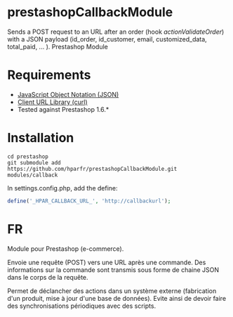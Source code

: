 prestashopCallbackModule
========================

Sends a POST request to an URL after an order (hook _actionValidateOrder_) with a JSON payload (id_order, id_customer, email, customized_data, total_paid, ... ).
Prestashop Module


Requirements
====

- [JavaScript Object Notation (JSON)](php.net/manual/book.json.php)
- [Client URL Library (curl)](php.net/manual/book.curl.php)
- Tested against Prestashop 1.6.*


Installation
====

	cd prestashop
	git submodule add https://github.com/hparfr/prestashopCallbackModule.git modules/callback

In settings.config.php, add the define:

```php
define('_HPAR_CALLBACK_URL_', 'http://callbackurl');
```

FR
===

Module pour Prestashop (e-commerce).

Envoie une requête (POST) vers une URL après une commande.
Des informations sur la commande sont transmis sous forme de chaine JSON dans le corps de la requête.


Permet de déclancher des actions dans un système externe (fabrication d'un produit, mise à jour d'une base de données).
Evite ainsi de devoir faire des synchronisations périodiques avec des scripts.